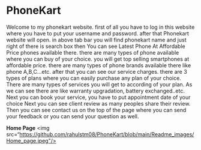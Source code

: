 # PhoneKart

Welcome to my phonekart website.
first of all you have to log in this website where you have to put your username and password.
after that Phonekart website will open.
in above tab bar you will find phonekart name and just right of there is search box
then You can see Latest Phone At Affordable Price phones available there.
there are many types of phone available where you can buy of your choice.
you will get top selling smartphones at affordable price.
there are many types of phone brands available there like phone A,B,C...etc.
after that you can see our service charges.
there are 3 types of plans where you can easily purchase any plan of your choice.
There are many types of services you will get to according of your plan.
As we can see there are like warranty upgradation, battery exchanged..etc.
Next you can book your service, you have to put appointment date of your choice
Next you can see client review as many peoples share their review.
Then you can see contact us on the top of the page where you can send your feedback or you can send your question as well.

**Home Page**
<img src=“https://github.com/rahulstm08/PhoneKart/blob/main/Readme_images/Home_page.jpeg"/>
